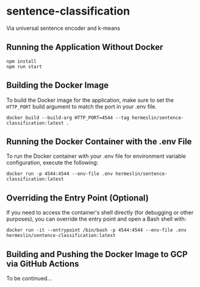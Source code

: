 # sentence-classification
Via universal sentence encoder and k-means

## Running the Application Without Docker
```shell
npm install
npm run start
```

## Building the Docker Image
To build the Docker image for the application, make sure to set the `HTTP_PORT` build argument to match the port in your .env file.
```shell
docker build --build-arg HTTP_PORT=4544 --tag hermeslin/sentence-classification:latest .
```

## Running the Docker Container with the .env File
To run the Docker container with your .env file for environment variable configuration, execute the following:
```shell
docker run -p 4544:4544 --env-file .env hermeslin/sentence-classification:latest
```

## Overriding the Entry Point (Optional)
If you need to access the container's shell directly (for debugging or other purposes), you can override the entry point and open a Bash shell with:
```shell
docker run -it --entrypoint /bin/bash -p 4544:4544 --env-file .env hermeslin/sentence-classification:latest
```

## Building and Pushing the Docker Image to GCP via GitHub Actions
To be continued...
